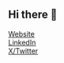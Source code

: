 ## Hi there 👋

[Website](https://www.andrewstill.moe/)\
[LinkedIn](https://www.linkedin.com/in/andrew-still-yay/)\
[X/Twitter](https://www.x.com/AndrewStill04)
